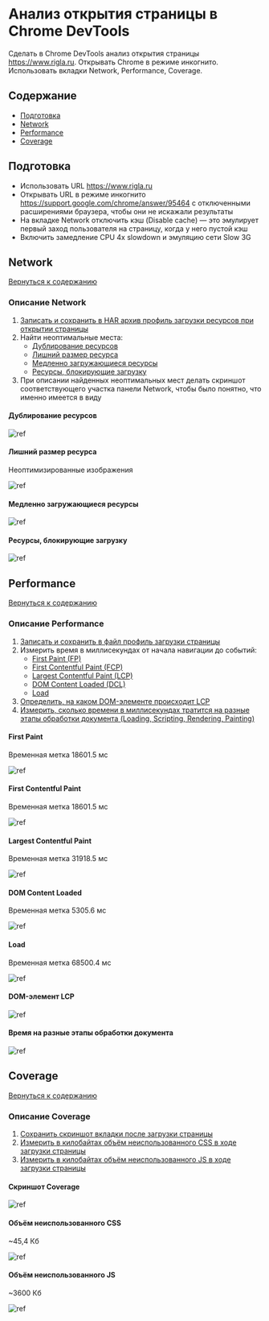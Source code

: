 # Анализ открытия страницы в Chrome DevTools

Сделать в Chrome DevTools анализ открытия страницы <https://www.rigla.ru>. Открывать Chrome в режиме инкогнито. Использовать вкладки Network, Performance, Coverage.

## Содержание

- [Подготовка](#подготовка)
- [Network](#network)
- [Performance](#performance)
- [Coverage](#coverage)

## Подготовка

- Использовать URL <https://www.rigla.ru>
- Открывать URL в режиме инкогнито <https://support.google.com/chrome/answer/95464> с отключенными расширениями браузера, чтобы они не искажали результаты
- На вкладке Network отключить кэш (Disable cache) — это эмулирует первый заход пользователя на страницу, когда у него пустой кэш
- Включить замедление CPU 4x slowdown и эмуляцию сети Slow 3G

## Network

[Вернуться к содержанию](#содержание)

### Описание Network

1. [Записать и сохранить в HAR архив профиль загрузки ресурсов при открытии страницы](./Network/www.rigla.ru.har)
2. Найти неоптимальные места:
   - [Дублирование ресурсов](#дублирование-ресурсов)
   - [Лишний размер ресурса](#лишний-размер-ресурса)
   - [Медленно загружающиеся ресурсы](#медленно-загружающиеся-ресурсы)
   - [Ресурсы, блокирующие загрузку](#ресурсы-блокирующие-загрузку)
3. При описании найденных неоптимальных мест делать скриншот соответствующего участка панели Network, чтобы было понятно, что именно имеется в виду

#### Дублирование ресурсов

![ref](./Network/repeatingElements/1.png)

#### Лишний размер ресурса

Неоптимизированные изображения

![ref](./Network/extraSize/images.png)

#### Медленно загружающиеся ресурсы

![ref](./Network/slowLoading/slow.png)

#### Ресурсы, блокирующие загрузку

![ref](./Network/blocking/resources.png)

## Performance

[Вернуться к содержанию](#содержание)

### Описание Performance

1. [Записать и сохранить в файл профиль загрузки страницы](./Performance/Trace-20240621T200414.json)
2. Измерить время в миллисекундах от начала навигации до событий:
   - [First Paint (FP)](#first-paint)
   - [First Contentful Paint (FCP)](#first-contentful-paint)
   - [Largest Contentful Paint (LCP)](#largest-contentful-paint)
   - [DOM Content Loaded (DCL)](#dom-content-loaded)
   - [Load](#load)
3. [Определить, на каком DOM-элементе происходит LCP](#dom-элемент-lcp)
4. [Измерить, сколько времени в миллисекундах тратится на разные этапы обработки документа (Loading, Scripting, Rendering, Painting)](#время-на-разные-этапы-обработки-документа)

#### First Paint

Временная метка 18601.5 мс

![ref](./Performance/First-Paint.png)

#### First Contentful Paint

Временная метка 18601.5 мс

![ref](./Performance/First-Contentful-Paint.png)

#### Largest Contentful Paint

Временная метка 31918.5 мс

![ref](./Performance/Largest-Contentful-Paint.png)

#### DOM Content Loaded

Временная метка 5305.6 мс

![ref](./Performance/DOMContentLoaded.png)

#### Load

Временная метка 68500.4 мс

![ref](./Performance/Load.png)

#### DOM-элемент LCP

![ref](./Performance/DOM-elem-LCP.png)

#### Время на разные этапы обработки документа

![ref](./Performance/Time.png)

## Coverage

[Вернуться к содержанию](#содержание)

### Описание Coverage

1. [Сохранить скриншот вкладки после загрузки страницы](#скриншот-coverage)
2. [Измерить в килобайтах объём неиспользованного CSS в ходе загрузки страницы](#объём-неиспользованного-css)
3. [Измерить в килобайтах объём неиспользованного JS в ходе загрузки страницы](#объём-неиспользованного-js)

#### Скриншот Coverage

![ref](./Coverage/Coverage.png)

#### Объём неиспользованного CSS

~45,4 Кб

![ref](./Coverage/CSS_unused.png)

#### Объём неиспользованного JS

~3600 Кб

![ref](./Coverage/JS_unused.png)
